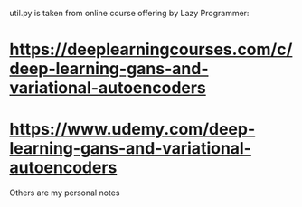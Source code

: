 util.py is taken from online course offering by Lazy Programmer:
# https://deeplearningcourses.com/c/deep-learning-gans-and-variational-autoencoders
# https://www.udemy.com/deep-learning-gans-and-variational-autoencoders
Others are my personal notes
